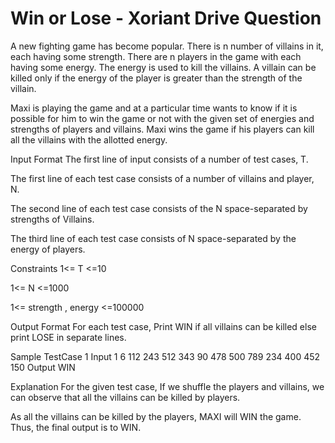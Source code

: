 <h1>Win or Lose - Xoriant Drive Question</h1> 
A new fighting game has become popular. There is n number of villains in it, each having some strength. There are n players in the game with each having some energy. The energy is used to kill the villains. A villain can be killed only if the energy of the player is greater than the strength of the villain. 



Maxi is playing the game and at a particular time wants to know if it is possible for him to win the game or not with the given set of energies and strengths of players and villains. Maxi wins the game if his players can kill all the villains with the allotted energy.



Input Format
The first line of input consists of a number of test cases, T.

The first line of each test case consists of a number of villains and player, N.

The second line of each test case consists of the N space-separated by strengths of Villains.

The third line of each test case consists of N space-separated by the energy of players.
  




Constraints
1<= T <=10

1<= N <=1000

1<= strength , energy <=100000



Output Format
For each test case, Print WIN if all villains can be killed else print LOSE in separate lines.

Sample TestCase 1
Input
1
6
112 243 512 343 90 478
500 789 234 400 452 150
Output
WIN

Explanation
For the given test case, If we shuffle the players and villains, we can observe that all the villains can be killed by players.


As all the villains can be killed by the players, MAXI will WIN the game. Thus, the final output is to WIN.
